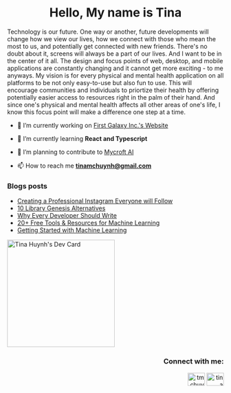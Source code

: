 <h1 align="center">Hello, My name is Tina</h1>
<p align="left">Technology is our future. One way or another, future developments will change how we view our lives, how we connect with those who mean the most to us, and potentially get connected with new friends. There's no doubt about it, screens will always be a part of our lives. And I want to be in the center of it all. The design and focus points of web, desktop, and mobile applications are constantly changing and it cannot get more exciting - to me anyways. My vision is for every physical and mental health application on all platforms to be not only easy-to-use but also fun to use. This will encourage communities and individuals to priortize their health by offering potentially easier access to resources right in the palm of their hand. And since one's physical and mental health affects all other areas of one's life, I know this focus point will make a difference one step at a time.</p>

- 🔭 I’m currently working on [First Galaxy Inc.'s Website](https://github.com/t-mc-huynh/firstgalaxy)

- 🌱 I’m currently learning **React and Typescript**

- 👯 I’m planning to contribute to [Mycroft AI](https://mycroft.ai/contribute/)

- 📫 How to reach me **tinamchuynh@gmail.com**

### Blogs posts
<!-- BLOG-POST-LIST:START -->
- [Creating a Professional Instagram Everyone will Follow](https://dev.to/tmchuynh/creating-a-professional-instagram-everyone-will-follow-286g)
- [10 Library Genesis Alternatives](https://dev.to/tmchuynh/10-library-genesis-alternatives-3hob)
- [Why Every Developer Should Write](https://dev.to/tmchuynh/why-every-developer-should-write-articles-47mb)
- [20+ Free Tools &amp; Resources for Machine Learning](https://dev.to/tmchuynh/20-free-tools-resources-for-machine-learning-d9n)
- [Getting Started with Machine Learning](https://dev.to/tmchuynh/getting-started-with-machine-learning-16p1)
<!-- BLOG-POST-LIST:END -->

<a href="https://app.daily.dev/tmchuynh"><img src="https://github.com/t-mc-huynh/t-mc-huynh/blob/b2fcf36cf7eeb7a3545ca8b808d42c0d5cc06620/devcard.svg" width="250" alt="Tina Huynh's Dev Card"/></a> 

<h3 align="right">Connect with me:</h3>
<p align="right">
<a href="https://dev.to/tmchuynh" target="blank"><img align="center" src="https://raw.githubusercontent.com/rahuldkjain/github-profile-readme-generator/master/src/images/icons/Social/devto.svg" alt="tmchuynh" height="30" width="40" /></a>
<a href="https://linkedin.com/in/tina huynh" target="blank"><img align="center" src="https://raw.githubusercontent.com/rahuldkjain/github-profile-readme-generator/master/src/images/icons/Social/linked-in-alt.svg" alt="tina huynh" height="30" width="40" /></a>
</p>
